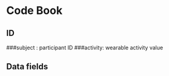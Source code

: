 # Code Book


## ID 

###subject : participant ID
###activity: wearable activity value 

## Data fields

